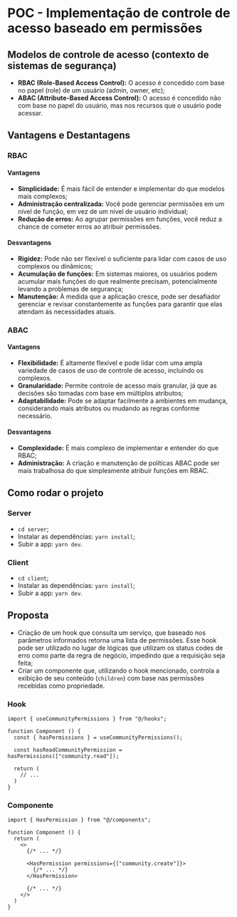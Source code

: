 # POC - Implementação de controle de acesso baseado em permissões

## Modelos de controle de acesso (contexto de sistemas de segurança)

- **RBAC (Role-Based Access Control):** O acesso é concedido com base no papel (role) de um usuário (admin, owner, etc);
- **ABAC (Attribute-Based Access Control):** O acesso é concedido não com base no papel do usuário, mas nos recursos que o usuário pode acessar.

## Vantagens e Destantagens

### RBAC

#### Vantagens

- **Simplicidade:** É mais fácil de entender e implementar do que modelos mais complexos;
- **Administração centralizada:** Você pode gerenciar permissões em um nível de função, em vez de um nível de usuário individual;
- **Redução de erros:** Ao agrupar permissões em funções, você reduz a chance de cometer erros ao atribuir permissões.

#### Desvantagens

- **Rigidez:** Pode não ser flexível o suficiente para lidar com casos de uso complexos ou dinâmicos;
- **Acumulação de funções:** Em sistemas maiores, os usuários podem acumular mais funções do que realmente precisam, potencialmente levando a problemas de segurança;
- **Manutenção:** À medida que a aplicação cresce, pode ser desafiador gerenciar e revisar constantemente as funções para garantir que elas atendam às necessidades atuais.

### ABAC

#### Vantagens

- **Flexibilidade:** É altamente flexível e pode lidar com uma ampla variedade de casos de uso de controle de acesso, incluindo os complexos.
- **Granularidade:** Permite controle de acesso mais granular, já que as decisões são tomadas com base em múltiplos atributos;
- **Adaptabilidade:** Pode se adaptar facilmente a ambientes em mudança, considerando mais atributos ou mudando as regras conforme necessário.

#### Desvantagens

- **Complexidade:** É mais complexo de implementar e entender do que RBAC;
- **Administração:** A criação e manutenção de políticas ABAC pode ser mais trabalhosa do que simplesmente atribuir funções em RBAC.


## Como rodar o projeto

### Server

- `cd server`;
- Instalar as dependências: `yarn install`;
- Subir a app: `yarn dev`.

### Client

- `cd client`;
- Instalar as dependências: `yarn install`;
- Subir a app: `yarn dev`.

## Proposta

- Criação de um hook que consulta um serviço, que baseado nos parâmetros informados retorna uma lista de permissões. Esse hook pode ser utilizado no lugar de lógicas que utilizam os status codes de erro como parte da regra de negócio, impedindo que a requisição seja feita;
- Criar um componente que, utilizando o hook mencionado, controla a exibição de seu conteúdo (`children`) com base nas permissões recebidas como propriedade.

### Hook

```tsx
import { useCommunityPermissions } from "@/hooks";

function Component () {
  const { hasPermissions } = useCommunityPermissions();

  const hasReadCommunityPermission = hasPermissions(["community.read"]);

  return (
    // ...
  )
}
```

### Componente

```tsx
import { HasPermission } from "@/components";

function Component () {
  return (
    <>
      {/* ... */}

      <HasPermission permissions={["community.create"]}>
        {/* ... */}
      </HasPermission>

      {/* ... */}
    </>
  )
}
```